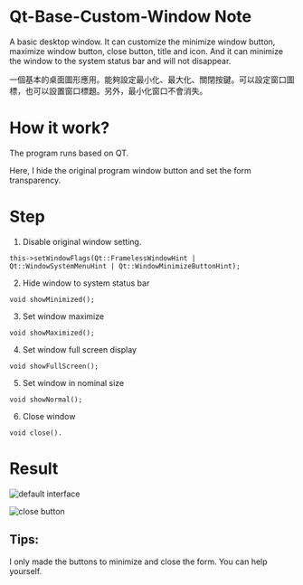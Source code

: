 # Qt-Base-Custom-Window Note
A basic desktop window. It can customize the minimize window button, maximize window button, close button, title and icon. And it can minimize the window to the system status bar and will not disappear.

一個基本的桌面圖形應用。能夠設定最小化、最大化、關閉按鍵。可以設定窗口圖標，也可以設置窗口標題。另外，最小化窗口不會消失。

# How it work?
The program runs based on QT. 

Here, I hide the original program window button and set the form transparency.

# Step

1. Disable original window setting.

```
this->setWindowFlags(Qt::FramelessWindowHint | Qt::WindowSystemMenuHint | Qt::WindowMinimizeButtonHint);
```

2. Hide window to system status bar

```
void showMinimized();
```

3. Set window maximize

```
void showMaximized();
```

4. Set window full screen display

```
void showFullScreen();
```

5. Set window in nominal size

```
void showNormal();
```

6. Close window

```
void close().
```

# Result

![default interface](https://pic.rmb.bdstatic.com/bjh/e328b8e6fecef1f0aac5c0d1458e6a6b.png
)

![close button](https://pic.rmb.bdstatic.com/bjh/011de3b67ef3c56788845b28e2fd8fe7.jpeg)

## Tips: 

I only made the buttons to minimize and close the form. You can help yourself.

